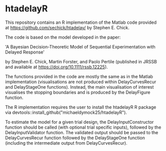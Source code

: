 # htadelayR

This repository contains an R implementation of the Matlab code provided at https://github.com/sechick/htadelay/ by Stephen E. Chick.

The code is based on the model developed in the paper: 

'A Bayesian Decision-Theoretic Model of Sequential Experimentation with Delayed Response'

by Stephen E. Chick, Martin Forster, and Paolo Pertile (published in JRSSB and available at https://doi.org/10.1111/rssb.12225). 

The functions provided in the code are mostly the same as in the Matlab implementation (visualisations are not produced within DelayCurvesRecur and DelayStageOne functions). Instead, the main visualisation of interest visualises the stopping boundaries and is produced by the DelayFigure function.

The R implementation requires the user to install the htadelayR R package via devtools::install_github("michaeldymock25/htadelayR").

To estimate the model for a given trial design, the DelayInputConstructor function should be called (with optional trial specific inputs), followed by the DelayInputValidator function. The validated output should be passed to the DelayCurvesRecur function followed by the DelayStageOne function (including the intermediate output from DelayCurvesRecur).